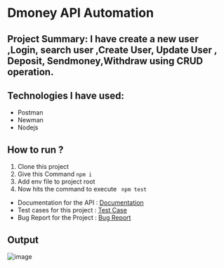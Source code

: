 # Dmoney API Automation
## Project Summary: I have create a new user ,Login, search user ,Create User, Update User , Deposit, Sendmoney,Withdraw using CRUD operation.
## Technologies I have used:
- Postman
- Newman
- Nodejs
## How to run ?
1. Clone this project
2. Give this Command `npm i`
3. Add env file to project root
4. Now hits the command to execute
``` npm test```


- Documentation for the API : [Documentation](https://documenter.getpostman.com/view/37977263/2sAXjRVUQF)
- Test cases for this project : [Test Case](https://docs.google.com/spreadsheets/d/1fYltDNNyCvPHtYl4Gwhf5y84Dg5o1yKcf9rMq_6A7rc/edit?usp=sharing)
- Bug Report for the Project : [Bug Report](https://docs.google.com/spreadsheets/d/1KtLsizRtG7af_xS2QSG6miYMX13_AnJ0PM6PeCqao28/edit?usp=sharing)


## Output

![image](https://github.com/user-attachments/assets/fb56f358-4e6a-4ad8-8b94-6b72b9f041b5)
